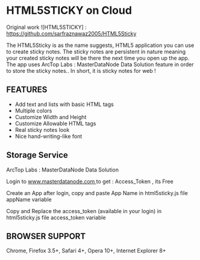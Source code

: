 # HTML5STICKY on Cloud

Original work
![HTML5STICKY] : https://github.com/sarfraznawaz2005/HTML5Sticky

The HTML5Sticky is as the name suggests, HTML5 application you can use to create
sticky notes. The sticky notes are persistent in nature meaning your created sticky
notes will be there the next time you open up the app. The app uses ArcTop Labs : MasterDataNode Data Solution
feature in order to store the sticky notes.. In short, it is sticky notes for web !

## FEATURES ##

 - Add text and lists with basic HTML tags
 - Multiple colors
 - Customize Width and Height
 - Customize Allowable HTML tags
 - Real sticky notes look
 - Nice hand-writing-like font

## Storage Service ##
ArcTop Labs : MasterDataNode Data Solution
<p>Login to <a href="https://www.masterdatanode.com"> www.masterdatanode.com </a> to get : Access_Token , its Free</p>
<p>Create an App after login, copy and paste App Name in html5sticky.js file appName variable</p>
<p>Copy and Replace the access_token (available in your login) in html5sticky.js file access_token variable</p>
            


## BROWSER SUPPORT ##

Chrome, Firefox 3.5+, Safari 4+, Opera 10+, Internet Explorer 8+

